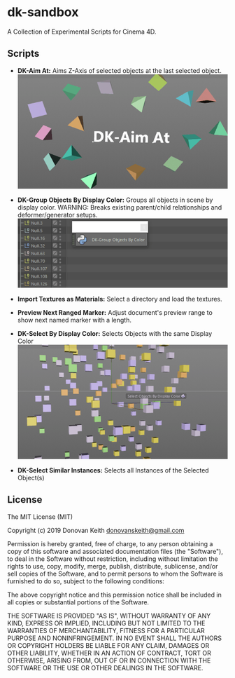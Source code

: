 # dk-sandbox
A Collection of Experimental Scripts for Cinema 4D.

## Scripts

- **DK-Aim At:** Aims Z-Axis of selected objects at the last selected object.  
![DK-Aim At Usage Demo](docs/images/DK-AimAt.gif)

- **DK-Group Objects By Display Color:**  Groups all objects in scene by display color.
WARNING: Breaks existing parent/child relationships and deformer/generator setups.  
![DK-Group Objects By Display Color Demo](docs/images/DK-GroupByColor.gif)

- **Import Textures as Materials:** Select a directory and load the textures. 

- **Preview Next Ranged Marker:** Adjust document's preview range to show next named marker with a length.

- **DK-Select By Display Color:** Selects Objects with the same Display Color  
![DK-Select By Display Color Demo](docs/images/DK-SelectByDisplayColor.gif)

- **DK-Select Similar Instances:** Selects all Instances of the Selected Object(s)


## License

The MIT License (MIT)

Copyright (c) 2019 Donovan Keith <donovanskeith@gmail.com>

Permission is hereby granted, free of charge, to any person obtaining a copy
of this software and associated documentation files (the "Software"), to deal
in the Software without restriction, including without limitation the rights
to use, copy, modify, merge, publish, distribute, sublicense, and/or sell
copies of the Software, and to permit persons to whom the Software is
furnished to do so, subject to the following conditions:

The above copyright notice and this permission notice shall be included in all
copies or substantial portions of the Software.

THE SOFTWARE IS PROVIDED "AS IS", WITHOUT WARRANTY OF ANY KIND,
EXPRESS OR IMPLIED, INCLUDING BUT NOT LIMITED TO THE WARRANTIES OF
MERCHANTABILITY, FITNESS FOR A PARTICULAR PURPOSE AND NONINFRINGEMENT.
IN NO EVENT SHALL THE AUTHORS OR COPYRIGHT HOLDERS BE LIABLE FOR ANY CLAIM,
DAMAGES OR OTHER LIABILITY, WHETHER IN AN ACTION OF CONTRACT, TORT OR
OTHERWISE, ARISING FROM, OUT OF OR IN CONNECTION WITH THE SOFTWARE OR THE USE
OR OTHER DEALINGS IN THE SOFTWARE.
